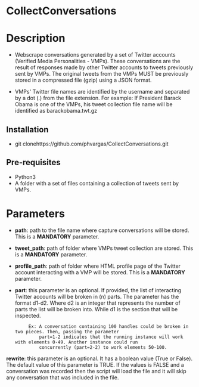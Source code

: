 # CollectConversations

# Description
* Webscrape conversations generated by a set of Twitter accounts (Verified Media Personalities - VMPs). These conversations 
are the result of responses made by other Twitter accounts to tweets previously sent by VMPs. The original tweets from the VMPs MUST be previously stored in a compressed file (gzip) using a JSON format. 

* VMPs' Twitter file names are identified by the username and separated by a dot (.) from the file
extension. For example: If President Barack Obama is one of the VMPs, his tweet collection file name will be
identified as barackobama.twt.gz

## Installation
* git clonehttps://github.com/phvargas/CollectConversations.git

## Pre-requisites
* Python3
* A folder with a set of files containing a collection of tweets sent by VMPs.

# Parameters
* **path**: path to the file name where capture conversations will be stored.
  This is a **MANDATORY** parameter.

* **tweet_path**: path of folder where VMPs tweet collection are stored. This is a **MANDATORY** 
parameter.

* **profile_path**: path of folder where HTML profile page of the Twitter account interacting 
    with a VMP will be stored. This is a **MANDATORY** parameter.


* **part**: this parameter is an optional. If provided, the list of interacting Twitter accounts will be broken in (n)
           parts. The parameter has the format d1-d2. Where d2 is an integer that represents the number of parts the list
           will be broken into. While d1 is the section that will be inspected.

           Ex: A conversation containing 100 handles could be broken in two pieces. Then, passing the parameter
               part=1-2 indicates that the running instance will work with elements 0-49. Another instance could run
               concurrently (part=2-2) to work elements 50-100.

**rewrite**: this parameter is an optional. It has a boolean value (True or False).
              The default value of this parameter is TRUE. If the values is FALSE and a conversation was recorded then 
              the script will load the file and it will skip any conversation that was included in the file.
